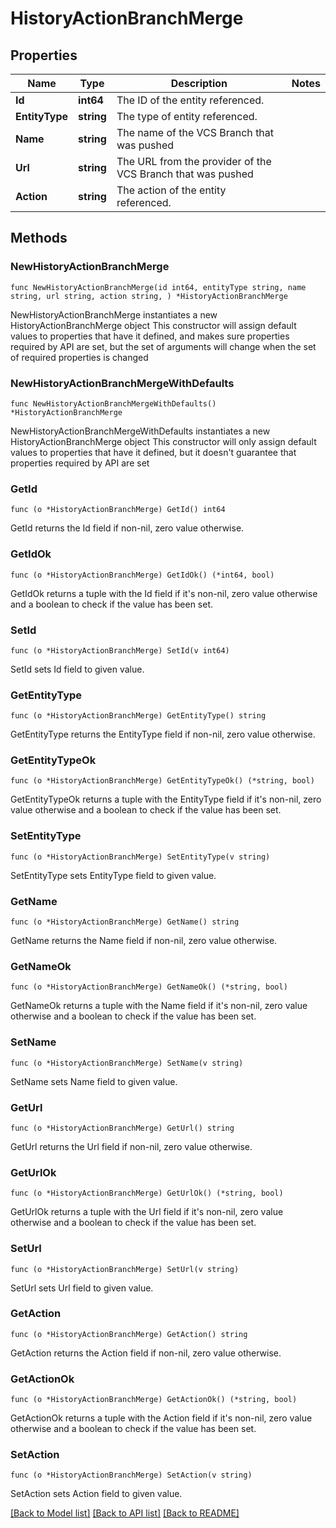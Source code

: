 # HistoryActionBranchMerge

## Properties

Name | Type | Description | Notes
------------ | ------------- | ------------- | -------------
**Id** | **int64** | The ID of the entity referenced. | 
**EntityType** | **string** | The type of entity referenced. | 
**Name** | **string** | The name of the VCS Branch that was pushed | 
**Url** | **string** | The URL from the provider of the VCS Branch that was pushed | 
**Action** | **string** | The action of the entity referenced. | 

## Methods

### NewHistoryActionBranchMerge

`func NewHistoryActionBranchMerge(id int64, entityType string, name string, url string, action string, ) *HistoryActionBranchMerge`

NewHistoryActionBranchMerge instantiates a new HistoryActionBranchMerge object
This constructor will assign default values to properties that have it defined,
and makes sure properties required by API are set, but the set of arguments
will change when the set of required properties is changed

### NewHistoryActionBranchMergeWithDefaults

`func NewHistoryActionBranchMergeWithDefaults() *HistoryActionBranchMerge`

NewHistoryActionBranchMergeWithDefaults instantiates a new HistoryActionBranchMerge object
This constructor will only assign default values to properties that have it defined,
but it doesn't guarantee that properties required by API are set

### GetId

`func (o *HistoryActionBranchMerge) GetId() int64`

GetId returns the Id field if non-nil, zero value otherwise.

### GetIdOk

`func (o *HistoryActionBranchMerge) GetIdOk() (*int64, bool)`

GetIdOk returns a tuple with the Id field if it's non-nil, zero value otherwise
and a boolean to check if the value has been set.

### SetId

`func (o *HistoryActionBranchMerge) SetId(v int64)`

SetId sets Id field to given value.


### GetEntityType

`func (o *HistoryActionBranchMerge) GetEntityType() string`

GetEntityType returns the EntityType field if non-nil, zero value otherwise.

### GetEntityTypeOk

`func (o *HistoryActionBranchMerge) GetEntityTypeOk() (*string, bool)`

GetEntityTypeOk returns a tuple with the EntityType field if it's non-nil, zero value otherwise
and a boolean to check if the value has been set.

### SetEntityType

`func (o *HistoryActionBranchMerge) SetEntityType(v string)`

SetEntityType sets EntityType field to given value.


### GetName

`func (o *HistoryActionBranchMerge) GetName() string`

GetName returns the Name field if non-nil, zero value otherwise.

### GetNameOk

`func (o *HistoryActionBranchMerge) GetNameOk() (*string, bool)`

GetNameOk returns a tuple with the Name field if it's non-nil, zero value otherwise
and a boolean to check if the value has been set.

### SetName

`func (o *HistoryActionBranchMerge) SetName(v string)`

SetName sets Name field to given value.


### GetUrl

`func (o *HistoryActionBranchMerge) GetUrl() string`

GetUrl returns the Url field if non-nil, zero value otherwise.

### GetUrlOk

`func (o *HistoryActionBranchMerge) GetUrlOk() (*string, bool)`

GetUrlOk returns a tuple with the Url field if it's non-nil, zero value otherwise
and a boolean to check if the value has been set.

### SetUrl

`func (o *HistoryActionBranchMerge) SetUrl(v string)`

SetUrl sets Url field to given value.


### GetAction

`func (o *HistoryActionBranchMerge) GetAction() string`

GetAction returns the Action field if non-nil, zero value otherwise.

### GetActionOk

`func (o *HistoryActionBranchMerge) GetActionOk() (*string, bool)`

GetActionOk returns a tuple with the Action field if it's non-nil, zero value otherwise
and a boolean to check if the value has been set.

### SetAction

`func (o *HistoryActionBranchMerge) SetAction(v string)`

SetAction sets Action field to given value.



[[Back to Model list]](../README.md#documentation-for-models) [[Back to API list]](../README.md#documentation-for-api-endpoints) [[Back to README]](../README.md)


